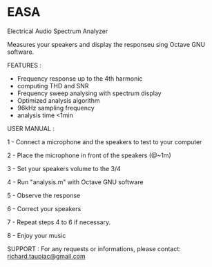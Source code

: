 # EASA
Electrical Audio Spectrum Analyzer

Measures your speakers and display the responseu sing Octave GNU software.

FEATURES :
- Frequency response up to the 4th harmonic
- computing THD and SNR
- Frequency sweep analysing with spectrum display
- Optimized analysis algorithm
- 96kHz sampling frequency
- analysis time <1min

USER MANUAL :

1 - Connect a microphone and the speakers to test to your computer

2 - Place the microphone in front of the speakers (@~1m)

3 - Set your speakers volume to the 3/4

4 - Run "analysis.m" with Octave GNU software

5 - Observe the response

6 - Correct your speakers

7 - Repeat steps 4 to 6 if necessary.

8 - Enjoy your music

SUPPORT :
For any requests or informations, please contact: richard.taupiac@gmail.com

